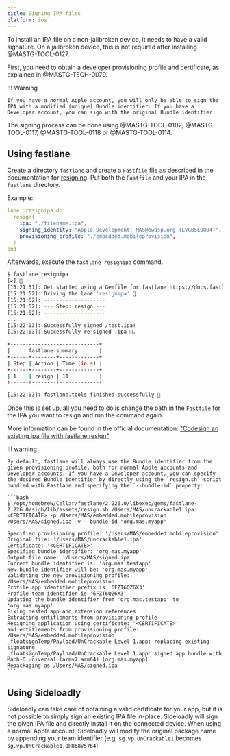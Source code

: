 ```yaml
---
title: Signing IPA files
platform: ios
---
```


To install an IPA file on a non-jailbroken device, it needs to have a valid signature. On a jailbroken device, this is not required after installing @MASTG-TOOL-0127.

First, you need to obtain a developer provisioning profile and certificate, as explained in @MASTG-TECH-0079.

!!! Warning

    If you have a normal Apple account, you will only be able to sign the IPA with a modified (unique) Bundle identifier. If you have a Developer account, you can sign with the original Bundle identifier.

The signing process can be done using @MASTG-TOOL-0102, @MASTG-TOOL-0117, @MASTG-TOOL-0118 or @MASTG-TOOL-0114.

## Using fastlane

Create a directory `fastlane` and create a `Fastfile` file as described in the documentation for [resigning](https://docs.fastlane.tools/actions/resign/). Put both the `Fastfile` and your IPA in the `fastlane` directory.

Example:

```yaml
lane :resignipa do
  resign(
    ipa: "./filename.ipa",
    signing_identity: "Apple Development: MAS@owasp.org (LVGBSLUQB4)",
    provisioning_profile: "./embedded.mobileprovision",
  )
end
```

Afterwards, execute the `fastlane resignipa` command.

```bash
$ fastlane resignipa
[✔] 🚀 
[15:21:51]: Get started using a Gemfile for fastlane https://docs.fastlane.tools/getting-started/ios/setup/#use-a-gemfile
[15:21:52]: Driving the lane 'resignipa' 🚀
[15:21:52]: --------------------
[15:21:52]: --- Step: resign ---
[15:21:52]: --------------------
...
[15:22:03]: Successfully signed /test.ipa!
[15:22:03]: Successfully re-signed .ipa 🔏.

+-----------------------------+
|      fastlane summary       |
+------+--------+-------------+
| Step | Action | Time (in s) |
+------+--------+-------------+
| 1    | resign | 11          |
+------+--------+-------------+

[15:22:03]: fastlane.tools finished successfully 🎉
```

Once this is set up, all you need to do is change the path in the `Fastfile` for the IPA you want to resign and run the command again.

More information can be found in the official documentation: ["Codesign an existing ipa file with fastlane resign"](https://docs.fastlane.tools/actions/resign/)

!!! warning

    By default, fastlane will always use the Bundle identifier from the given provisioning profile, both for normal Apple accounts and Developer accounts. If you have a Developer account, you can specify the desired Bundle identifier by directly using the `resign.sh` script bundled with Fastlane and specifying the `--bundle-id` property:

    ```bash
    $ /opt/homebrew/Cellar/fastlane/2.226.0/libexec/gems/fastlane-2.226.0/sigh/lib/assets/resign.sh /Users/MAS/uncrackable1.ipa <CERTIFICATE> -p /Users/MAS/embedded.mobileprovision /Users/MAS/signed.ipa -v --bundle-id "org.mas.myapp"

    Specified provisioning profile: '/Users/MAS/embedded.mobileprovision'
    Original file: '/Users/MAS/uncrackable1.ipa'
    Certificate: '<CERTIFICATE>'
    Specified bundle identifier: 'org.mas.myapp'
    Output file name: '/Users/MAS/signed.ipa'
    Current bundle identifier is: 'org.mas.testapp'
    New bundle identifier will be: 'org.mas.myapp'
    Validating the new provisioning profile: /Users/MAS/embedded.mobileprovision
    Profile app identifier prefix is '6FZT6QZ6X3'
    Profile team identifier is '6FZT6QZ6X3'
    Updating the bundle identifier from 'org.mas.testapp' to 'org.mas.myapp'
    Fixing nested app and extension references
    Extracting entitlements from provisioning profile
    Resigning application using certificate: '<CERTIFICATE>'
    and entitlements from provisioning profile: /Users/MAS/embedded.mobileprovision
    _floatsignTemp/Payload/UnCrackable Level 1.app: replacing existing signature
    _floatsignTemp/Payload/UnCrackable Level 1.app: signed app bundle with Mach-O universal (armv7 arm64) [org.mas.myapp]
    Repackaging as /Users/MAS/signed.ipa
    ```

## Using Sideloadly

Sideloadly can take care of obtaining a valid certificate for your app, but it is not possible to simply sign an existing IPA file in-place. Sideloadly will sign the given IPA file and directly install it on the connected device. When using a normal Apple account, Sideloadly will modify the original package name by appending your team identifier (e.g. `sg.vp.UnCrackable1` becomes `sg.vp.UnCrackable1.QH868V5764`)
